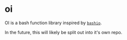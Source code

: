 # oi

OI is a bash function library inspired by [`bashio`](https://github.com/hassio-addons/bashio).

In the future, this will likely be split out into it's own repo.
